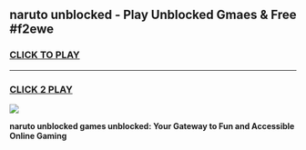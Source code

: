 
## naruto unblocked - Play Unblocked Gmaes & Free #f2ewe
<h3>
<a href="https://news.freeplayer.one?title=naruto_unblocked&ref=26F">CLICK TO PLAY</a></h3>
<hr>

<h3>
<a href="https://news.freeplayer.one?title=naruto_unblocked&ref=26F">CLICK 2 PLAY</a>
  
</h3>

<a href="https://news.freeplayer.one?title=naruto_unblocked&ref=26F/"><img src="https://clearcache.store/games.png"></a>


**naruto unblocked games unblocked: Your Gateway to Fun and Accessible Online Gaming**
